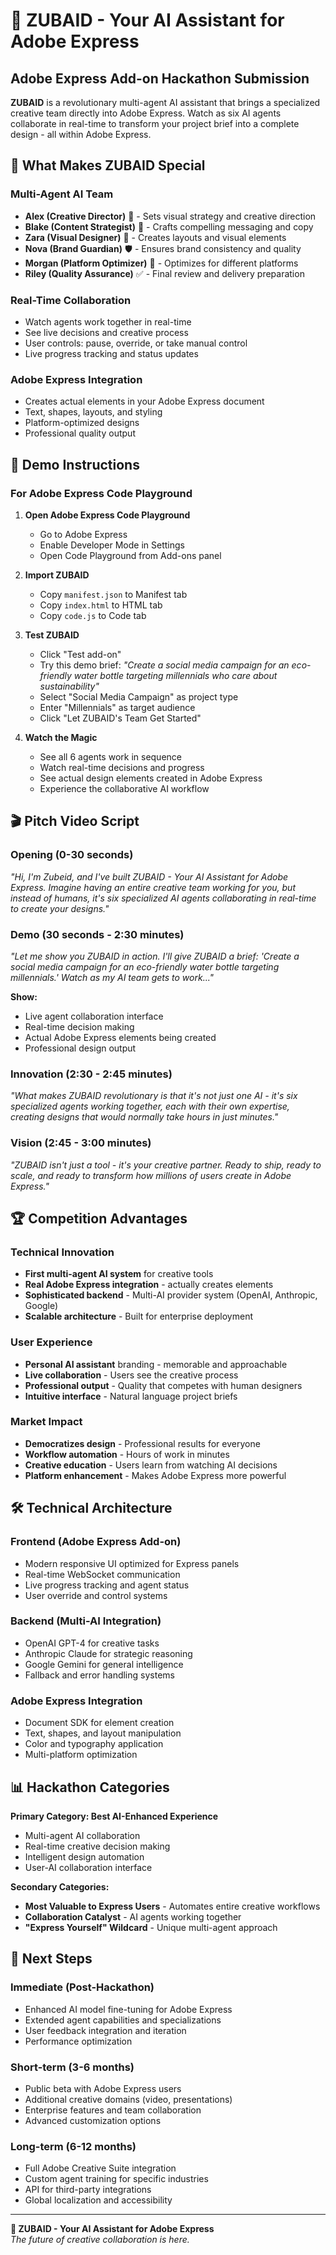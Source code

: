 # 🤖 ZUBAID - Your AI Assistant for Adobe Express

## Adobe Express Add-on Hackathon Submission

**ZUBAID** is a revolutionary multi-agent AI assistant that brings a specialized creative team directly into Adobe Express. Watch as six AI agents collaborate in real-time to transform your project brief into a complete design - all within Adobe Express.

## 🎯 What Makes ZUBAID Special

### Multi-Agent AI Team
- **Alex (Creative Director)** 🎨 - Sets visual strategy and creative direction
- **Blake (Content Strategist)** 📝 - Crafts compelling messaging and copy
- **Zara (Visual Designer)** 🎯 - Creates layouts and visual elements
- **Nova (Brand Guardian)** 🛡️ - Ensures brand consistency and quality
- **Morgan (Platform Optimizer)** 📱 - Optimizes for different platforms
- **Riley (Quality Assurance)** ✅ - Final review and delivery preparation

### Real-Time Collaboration
- Watch agents work together in real-time
- See live decisions and creative process
- User controls: pause, override, or take manual control
- Live progress tracking and status updates

### Adobe Express Integration
- Creates actual elements in your Adobe Express document
- Text, shapes, layouts, and styling
- Platform-optimized designs
- Professional quality output

## 🚀 Demo Instructions

### For Adobe Express Code Playground

1. **Open Adobe Express Code Playground**
   - Go to Adobe Express
   - Enable Developer Mode in Settings
   - Open Code Playground from Add-ons panel

2. **Import ZUBAID**
   - Copy `manifest.json` to Manifest tab
   - Copy `index.html` to HTML tab  
   - Copy `code.js` to Code tab

3. **Test ZUBAID**
   - Click "Test add-on"
   - Try this demo brief: *"Create a social media campaign for an eco-friendly water bottle targeting millennials who care about sustainability"*
   - Select "Social Media Campaign" as project type
   - Enter "Millennials" as target audience
   - Click "Let ZUBAID's Team Get Started"

4. **Watch the Magic**
   - See all 6 agents work in sequence
   - Watch real-time decisions and progress
   - See actual design elements created in Adobe Express
   - Experience the collaborative AI workflow

## 🎬 Pitch Video Script

### Opening (0-30 seconds)
*"Hi, I'm Zubeid, and I've built ZUBAID - Your AI Assistant for Adobe Express. Imagine having an entire creative team working for you, but instead of humans, it's six specialized AI agents collaborating in real-time to create your designs."*

### Demo (30 seconds - 2:30 minutes)
*"Let me show you ZUBAID in action. I'll give ZUBAID a brief: 'Create a social media campaign for an eco-friendly water bottle targeting millennials.' Watch as my AI team gets to work..."*

**Show:**
- Live agent collaboration interface
- Real-time decision making
- Actual Adobe Express elements being created
- Professional design output

### Innovation (2:30 - 2:45 minutes)
*"What makes ZUBAID revolutionary is that it's not just one AI - it's six specialized agents working together, each with their own expertise, creating designs that would normally take hours in just minutes."*

### Vision (2:45 - 3:00 minutes)
*"ZUBAID isn't just a tool - it's your creative partner. Ready to ship, ready to scale, and ready to transform how millions of users create in Adobe Express."*

## 🏆 Competition Advantages

### Technical Innovation
- **First multi-agent AI system** for creative tools
- **Real Adobe Express integration** - actually creates elements
- **Sophisticated backend** - Multi-AI provider system (OpenAI, Anthropic, Google)
- **Scalable architecture** - Built for enterprise deployment

### User Experience
- **Personal AI assistant** branding - memorable and approachable
- **Live collaboration** - Users see the creative process
- **Professional output** - Quality that competes with human designers
- **Intuitive interface** - Natural language project briefs

### Market Impact
- **Democratizes design** - Professional results for everyone
- **Workflow automation** - Hours of work in minutes
- **Creative education** - Users learn from watching AI decisions
- **Platform enhancement** - Makes Adobe Express more powerful

## 🛠 Technical Architecture

### Frontend (Adobe Express Add-on)
- Modern responsive UI optimized for Express panels
- Real-time WebSocket communication
- Live progress tracking and agent status
- User override and control systems

### Backend (Multi-AI Integration)
- OpenAI GPT-4 for creative tasks
- Anthropic Claude for strategic reasoning
- Google Gemini for general intelligence
- Fallback and error handling systems

### Adobe Express Integration
- Document SDK for element creation
- Text, shapes, and layout manipulation
- Color and typography application
- Multi-platform optimization

## 📊 Hackathon Categories

**Primary Category: Best AI-Enhanced Experience**
- Multi-agent AI collaboration
- Real-time creative decision making
- Intelligent design automation
- User-AI collaboration interface

**Secondary Categories:**
- **Most Valuable to Express Users** - Automates entire creative workflows
- **Collaboration Catalyst** - AI agents working together
- **"Express Yourself" Wildcard** - Unique multi-agent approach

## 🎯 Next Steps

### Immediate (Post-Hackathon)
- Enhanced AI model fine-tuning for Adobe Express
- Extended agent capabilities and specializations
- User feedback integration and iteration
- Performance optimization

### Short-term (3-6 months)
- Public beta with Adobe Express users
- Additional creative domains (video, presentations)
- Enterprise features and team collaboration
- Advanced customization options

### Long-term (6-12 months)
- Full Adobe Creative Suite integration
- Custom agent training for specific industries
- API for third-party integrations
- Global localization and accessibility

---

**🤖 ZUBAID - Your AI Assistant for Adobe Express**  
*The future of creative collaboration is here.*